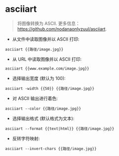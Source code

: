 # asciiart

> 将图像转换为 ASCII.
> 更多信息：<https://github.com/nodanaonlyzuul/asciiart>.

- 从文件中读取图像并以 ASCII 打印:

`asciiart {{路径/image.jpg}}`

- 从 URL 中读取图像并以 ASCII 打印:

`asciiart {{www.example.com/image.jpg}}`

- 选择输出宽度 (默认为 100):

`asciiart -width {{50}} {{路径/image.jpg}}`

- 对 ASCII 输出进行着色:

`asciiart --color {{路径/image.jpg}}`

- 选择输出格式 (默认格式为文本):

`asciiart --format {{text|html}} {{路径/image.jpg}}`

- 反转字符映射:

`asciiart --invert-chars {{路径/image.jpg}}`

